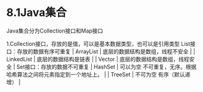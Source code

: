 # 8.1Java集合
Java集合分为Collection接口和Map接口

1.Collection接口，存放的是值，可以是基本数据类型，也可以是引用类型
    List接口：存放的数据有序可重复
        |   ArrayList  |   底层的数据结构是数组，线程不安全  |
        |  LinkedList |   底层的数据结构是链表  |
        |   Vector     |   底层的数据结构是数组，线程安全  |
   Set接口：存放的数据不可重复
        |   HashSet  |   可以为空	不可重复，无序。根据哈希算法之间将元素指定到一个地址上。  |
        |   TreeSet  |    不可为空	有序（默认递增） |




